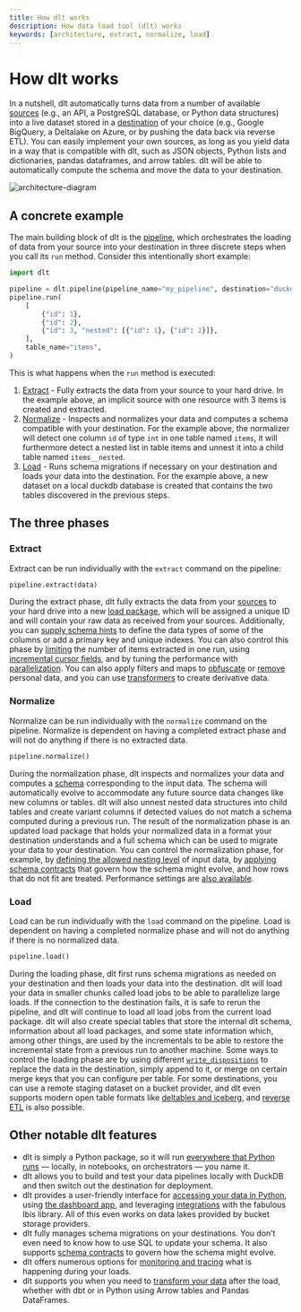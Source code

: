 ```yaml
---
title: How dlt works
description: How data load tool (dlt) works
keywords: [architecture, extract, normalize, load]
---
```


# How dlt works

In a nutshell, dlt automatically turns data from a number of available [sources](../../dlt-ecosystem/verified-sources) (e.g., an API, a PostgreSQL database, or Python data structures) into a live dataset stored in a [destination](../../dlt-ecosystem/destinations) of your choice (e.g., Google BigQuery, a Deltalake on Azure, or by pushing the data back via reverse ETL). You can easily implement your own sources, as long as you yield data in a way that is compatible with dlt, such as JSON objects, Python lists and dictionaries, pandas dataframes, and arrow tables. dlt will be able to automatically compute the schema and move the data to your destination.

![architecture-diagram](/img/dlt-onepager.png)

## A concrete example

The main building block of dlt is the [pipeline](../../general-usage/glossary.md#pipeline), which orchestrates the loading of data from your source into your destination in three discrete steps when you call its `run` method. Consider this intentionally short example:

```py
import dlt

pipeline = dlt.pipeline(pipeline_name="my_pipeline", destination="duckdb")
pipeline.run(
    [
        {"id": 1},
        {"id": 2},
        {"id": 3, "nested": [{"id": 1}, {"id": 2}]},
    ],
    table_name="items",
)
```

This is what happens when the `run` method is executed:

1. [Extract](how-dlt-works.md#extract) - Fully extracts the data from your source to your hard drive. In the example above, an implicit source with one resource with 3 items is created and extracted.
2. [Normalize](how-dlt-works.md#normalize) - Inspects and normalizes your data and computes a schema compatible with your destination. For the example above, the normalizer will detect one column `id` of type `int` in one table named `items`, it will furthermore detect a nested list in table items and unnest it into a child table named `items__nested`.
3. [Load](how-dlt-works#load) - Runs schema migrations if necessary on your destination and loads your data into the destination. For the example above, a new dataset on a local duckdb database is created that contains the two tables discovered in the previous steps.

## The three phases

### Extract

Extract can be run individually with the `extract` command on the pipeline:

```py
pipeline.extract(data)
```

During the extract phase, dlt fully extracts the data from your [sources](../../dlt-ecosystem/verified-sources) to your hard drive into a new [load package](../../general-usage/destination-tables#load-packages-and-load-ids), which will be assigned a unique ID and will contain your raw data as received from your sources. Additionally, you can [supply schema hints](../../general-usage/resource#define-schema) to define the data types of some of the columns or add a primary key and unique indexes. You can also control this phase by [limiting](../../general-usage/resource#sample-from-large-data) the number of items extracted in one run, using [incremental cursor fields](../../general-usage/incremental/cursor.md), and by tuning the performance with [parallelization](../../reference/performance#extract). You can also apply filters and maps to [obfuscate](../../general-usage/customising-pipelines/pseudonymizing_columns) or [remove](../../general-usage/customising-pipelines/removing_columns) personal data, and you can use [transformers](../../examples/transformers) to create derivative data.

### Normalize

Normalize can be run individually with the `normalize` command on the pipeline. Normalize is dependent on having a completed extract phase and will not do anything if there is no extracted data.

```py
pipeline.normalize()
```

During the normalization phase, dlt inspects and normalizes your data and computes a [schema](../../general-usage/schema) corresponding to the input data. The schema will automatically evolve to accommodate any future source data changes like new columns or tables. dlt will also unnest nested data structures into child tables and create variant columns if detected values do not match a schema computed during a previous run. The result of the normalization phase is an updated load package that holds your normalized data in a format your destination understands and a full schema which can be used to migrate your data to your destination. You can control the normalization phase, for example, by [defining the allowed nesting level](../../general-usage/source#reduce-the-nesting-level-of-generated-tables) of input data, by [applying schema contracts](../../general-usage/schema-contracts) that govern how the schema might evolve, and how rows that do not fit are treated. Performance settings are [also available](../../reference/performance#normalize).

### Load

Load can be run individually with the `load` command on the pipeline. Load is dependent on having a completed normalize phase and will not do anything if there is no normalized data.

```py
pipeline.load()
```

During the loading phase, dlt first runs schema migrations as needed on your destination and then loads your data into the destination. dlt will load your data in smaller chunks called load jobs to be able to parallelize large loads. If the connection to the destination fails, it is safe to rerun the pipeline, and dlt will continue to load all load jobs from the current load package. dlt will also create special tables that store the internal dlt schema, information about all load packages, and some state information which, among other things, are used by the incrementals to be able to restore the incremental state from a previous run to another machine. Some ways to control the loading phase are by using different [`write_dispositions`](../../general-usage/incremental-loading#choosing-a-write-disposition) to replace the data in the destination, simply append to it, or merge on certain merge keys that you can configure per table. For some destinations, you can use a remote staging dataset on a bucket provider, and dlt even supports modern open table formats like [deltables and iceberg](../../dlt-ecosystem/destinations/delta-iceberg), and [reverse ETL](../../dlt-ecosystem/destinations/destination) is also possible.

## Other notable dlt features

* dlt is simply a Python package, so it will run [everywhere that Python runs](../../walkthroughs/deploy-a-pipeline) — locally, in notebooks, on orchestrators — you name it.
* dlt allows you to build and test your data pipelines locally with DuckDB and then switch out the destination for deployment.
* dlt provides a user-friendly interface for [accessing your data in Python](../../general-usage/dataset-access/dataset), using [the dashboard app](../../general-usage/dataset-access/dashboard), and leveraging [integrations](../../general-usage/dataset-access/ibis-backend) with the fabulous Ibis library. All of this even works on data lakes provided by bucket storage providers.
* dlt fully manages schema migrations on your destinations. You don’t even need to know how to use SQL to update your schema. It also supports [schema contracts](../../general-usage/schema-contracts) to govern how the schema might evolve.
* dlt offers numerous options for [monitoring and tracing](../../running-in-production/monitoring) what is happening during your loads.
* dlt supports you when you need to [transform your data](../../dlt-ecosystem/transformations) after the load, whether with dbt or in Python using Arrow tables and Pandas DataFrames.
